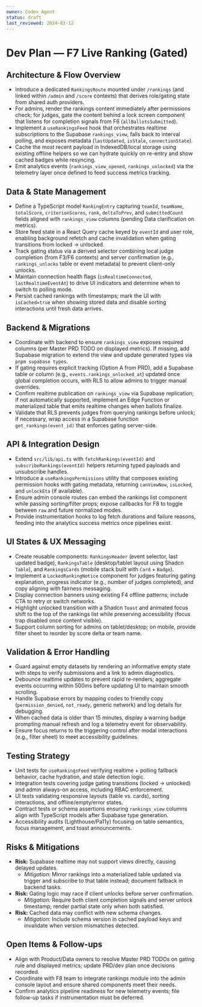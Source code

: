 ```yaml
---
owner: Codex Agent
status: draft
last_reviewed: 2024-02-12
---
```


# Dev Plan — F7 Live Ranking (Gated)

## Architecture & Flow Overview
- Introduce a dedicated `RankingsRoute` mounted under `/rankings` (and linked within `/admin` and `/score` contexts) that derives role/gating state from shared auth providers.
- For admins, render the rankings content immediately after permissions check; for judges, gate the content behind a lock screen component that listens for completion signals from F6 (`allBallotsSubmitted`).
- Implement a `useRankingsFeed` hook that orchestrates realtime subscriptions to the Supabase `rankings_view`, falls back to interval polling, and exposes metadata (`lastUpdated`, `isStale`, `connectionState`).
- Cache the most recent payload in IndexedDB/local storage using existing offline helpers so we can hydrate quickly on re-entry and show cached badges while resyncing.
- Emit analytics events (`rankings_view_opened`, `rankings_unlocked`) via the telemetry layer once defined to feed success metrics tracking.

## Data & State Management
- Define a TypeScript model `RankingEntry` capturing `teamId`, `teamName`, `totalScore`, `criterionScores`, `rank`, `deltaToPrev`, and `submittedCount` fields aligned with `rankings_view` columns (pending Data clarification on metrics).
- Store feed state in a React Query cache keyed by `eventId` and user role, enabling background refetch and cache invalidation when gating transitions from locked → unlocked.
- Track gating status via a derived selector combining local judge completion (from F3/F6 contexts) and server confirmation (e.g., `rankings_unlocks` table or event metadata) to prevent client-only unlocks.
- Maintain connection health flags (`isRealtimeConnected`, `lastRealtimeEventAt`) to drive UI indicators and determine when to switch to polling mode.
- Persist cached rankings with timestamps; mark the UI with `isCached=true` when showing stored data and disable sorting interactions until fresh data arrives.

## Backend & Migrations
- Coordinate with backend to ensure `rankings_view` exposes required columns (per Master PRD TODO on displayed metrics). If missing, add Supabase migration to extend the view and update generated types via `pnpm supabase types`.
- If gating requires explicit tracking (Option A from PRD), add a Supabase table or column (e.g., `events.rankings_unlocked_at`) updated once global completion occurs, with RLS to allow admins to trigger manual overrides.
- Confirm realtime publication on `rankings_view` via Supabase replication; if not automatically supported, implement an Edge Function or materialized table that emits realtime changes when ballots finalize.
- Validate that RLS prevents judges from querying rankings before unlock; if necessary, wrap access in a Supabase function `get_rankings(event_id)` that enforces gating server-side.

## API & Integration Design
- Extend `src/lib/api.ts` with `fetchRankings(eventId)` and `subscribeRankings(eventId)` helpers returning typed payloads and unsubscribe handles.
- Introduce a `useRankingsPermissions` utility that composes existing permission hooks with gating metadata, returning `canViewNow`, `isLocked`, and `unlockEta` (if available).
- Ensure admin console routes can embed the rankings list component while passing sorting/filter props; expose callbacks for F8 to toggle between `raw` and future normalized modes.
- Provide instrumentation hooks to log fetch durations and failure reasons, feeding into the analytics success metrics once pipelines exist.

## UI States & UX Messaging
- Create reusable components: `RankingsHeader` (event selector, last updated badge), `RankingsTable` (desktop/tablet layout using Shadcn `Table`), and `RankingsCards` (mobile stack built with `Card` + `Badge`).
- Implement a `LockedRankingNotice` component for judges featuring gating explanation, progress indicator (e.g., number of judges completed), and copy aligning with fairness messaging.
- Display connection banners using existing F4 offline patterns; include CTA to retry or switch networks.
- Highlight unlocked transition with a Shadcn `Toast` and animated focus shift to the top of the rankings list while preserving accessibility (focus trap disabled once content visible).
- Support column sorting for admins on tablet/desktop; on mobile, provide filter sheet to reorder by score delta or team name.

## Validation & Error Handling
- Guard against empty datasets by rendering an informative empty state with steps to verify submissions and a link to admin diagnostics.
- Debounce realtime updates to prevent rapid re-renders; aggregate events occurring within 500ms before updating UI to maintain smooth scrolling.
- Handle Supabase errors by mapping codes to friendly copy (`permission_denied`, `not_ready`, generic network) and log details for debugging.
- When cached data is older than 15 minutes, display a warning badge prompting manual refresh and log a telemetry event for observability.
- Ensure focus returns to the triggering control after modal interactions (e.g., filter sheet) to meet accessibility guidelines.

## Testing Strategy
- Unit tests for `useRankingsFeed` verifying realtime + polling fallback behavior, cache hydration, and stale detection logic.
- Integration tests covering judge gating transitions (locked → unlocked) and admin always-on access, including RBAC enforcement.
- UI tests validating responsive layouts (table vs. cards), sorting interactions, and offline/empty/error states.
- Contract tests or schema assertions ensuring `rankings_view` columns align with TypeScript models after Supabase type generation.
- Accessibility audits (Lighthouse/Pa11y) focusing on table semantics, focus management, and toast announcements.

## Risks & Mitigations
- **Risk:** Supabase realtime may not support views directly, causing delayed updates.
  - *Mitigation:* Mirror rankings into a materialized table updated via trigger and subscribe to that table instead; document fallback in backend tasks.
- **Risk:** Gating logic may race if client unlocks before server confirmation.
  - *Mitigation:* Require both client completion signals and server unlock timestamp; render partial state only when both satisfied.
- **Risk:** Cached data may conflict with new schema changes.
  - *Mitigation:* Include schema version in cached payload keys and invalidate when version mismatches detected.

## Open Items & Follow-ups
- Align with Product/Data owners to resolve Master PRD TODOs on gating rule and displayed metrics; update PRD/dev plan once decisions recorded.
- Coordinate with F8 team to integrate rankings module into the admin console layout and ensure shared components meet their needs.
- Confirm analytics pipeline readiness for new telemetry events; file follow-up tasks if instrumentation must be deferred.

